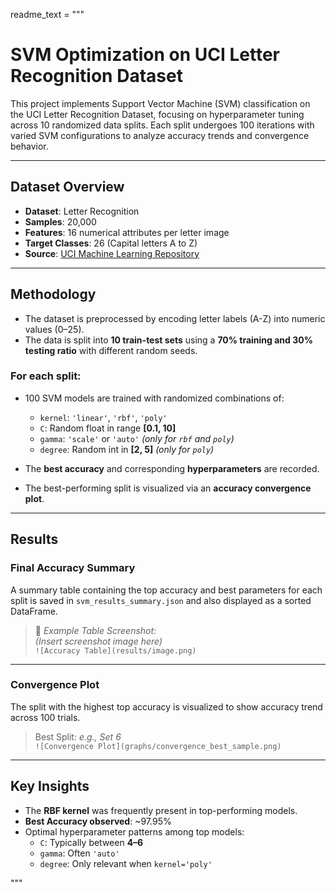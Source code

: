 readme_text = """
# SVM Optimization on UCI Letter Recognition Dataset

This project implements Support Vector Machine (SVM) classification on the UCI Letter Recognition Dataset, focusing on hyperparameter tuning across 10 randomized data splits. Each split undergoes 100 iterations with varied SVM configurations to analyze accuracy trends and convergence behavior.

---

## Dataset Overview

- **Dataset**: Letter Recognition  
- **Samples**: 20,000  
- **Features**: 16 numerical attributes per letter image  
- **Target Classes**: 26 (Capital letters A to Z)  
- **Source**: [UCI Machine Learning Repository](https://archive.ics.uci.edu/ml/datasets/Letter+Recognition)

---

## Methodology

- The dataset is preprocessed by encoding letter labels (A-Z) into numeric values (0–25).  
- The data is split into **10 train-test sets** using a **70% training and 30% testing ratio** with different random seeds.  

### For each split:
- 100 SVM models are trained with randomized combinations of:
  - `kernel`: `'linear'`, `'rbf'`, `'poly'`
  - `C`: Random float in range **[0.1, 10]**
  - `gamma`: `'scale'` or `'auto'` *(only for `rbf` and `poly`)*
  - `degree`: Random int in **[2, 5]** *(only for `poly`)*

- The **best accuracy** and corresponding **hyperparameters** are recorded.
- The best-performing split is visualized via an **accuracy convergence plot**.

---

##  Results

###  Final Accuracy Summary

A summary table containing the top accuracy and best parameters for each split is saved in `svm_results_summary.json` and also displayed as a sorted DataFrame.

> 📌 *Example Table Screenshot:*  
> *(Insert screenshot image here)*  
> `![Accuracy Table](results/image.png)`

---

###  Convergence Plot

The split with the highest top accuracy is visualized to show accuracy trend across 100 trials.

> Best Split: *e.g., Set 6*  
> `![Convergence Plot](graphs/convergence_best_sample.png)`

---

##  Key Insights

- The **RBF kernel** was frequently present in top-performing models.  
- **Best Accuracy observed**: ~97.95%  
- Optimal hyperparameter patterns among top models:
  - `C`: Typically between **4–6**
  - `gamma`: Often `'auto'`
  - `degree`: Only relevant when `kernel='poly'`

"""
